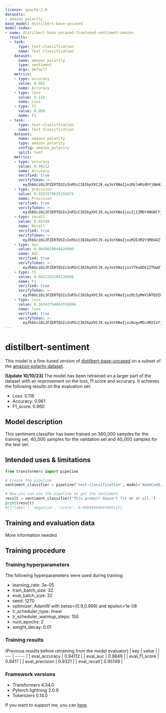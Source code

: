 ```yaml
---
license: apache-2.0
datasets:
- amazon_polarity
base_model: distilbert-base-uncased
model-index:
- name: distilbert-base-uncased-finetuned-sentiment-amazon 
  results:
  - task:
      type: text-classification
      name: Text Classification
    dataset:
      name: amazon_polarity
      type: sentiment
      args: default
    metrics:
    - type: accuracy
      value: 0.961
      name: Accuracy
    - type: loss
      value: 0.116
      name: Loss
    - type: f1
      value: 0.960
      name: F1
  - task:
      type: text-classification
      name: Text Classification
    dataset:
      name: amazon_polarity
      type: amazon_polarity
      config: amazon_polarity
      split: test
    metrics:
    - type: accuracy
      value: 0.94112
      name: Accuracy
      verified: true
      verifyToken: >-
        eyJhbGciOiJFZERTQSIsInR5cCI6IkpXVCJ9.eyJoYXNoIjoiMzlmMzdhYjNmN2U0NDBkM2U5ZDgwNzc3YjE1OGE4MWUxMDY1N2U0ODc0YzllODE5ODIyMzdkOWFhNzVjYmI5MyIsInZlcnNpb24iOjF9.3nlcLa4IpPQtklp7_U9XzC__Q_JVf_cWs6JVVII8trhX5zg_q9HEyQOQs4sRf6O-lIJg8zb3mgobZDJShuSJAQ
    - type: precision
      value: 0.9321570625232675
      name: Precision
      verified: true
      verifyToken: >-
        eyJhbGciOiJFZERTQSIsInR5cCI6IkpXVCJ9.eyJoYXNoIjoiZjI2MDY4NGNlYjhjMGMxODBiNTc2ZjM5YzY1NjkxNTU4MDA2ZDIyY2QyZjUyZmE4YWY0N2Y1ODU5YTc2ZDM0NiIsInZlcnNpb24iOjF9.egEikTa2UyHV6SAGkHJKaa8FRwGHoZmJRCmqUQaJqeF5yxkz2V-WeCHoWDrCXsHCbXEs8UhLlyo7Lr83BPfkBg
    - type: recall
      value: 0.95149
      name: Recall
      verified: true
      verifyToken: >-
        eyJhbGciOiJFZERTQSIsInR5cCI6IkpXVCJ9.eyJoYXNoIjoiM2E3M2Y3MDU4ZTM2YjdlZjQ0NTY3NGYwMmQ3NTk5ZmZkZWUwZWZiZDZjNjk2ZWE5MmY4MmZiM2FmN2U2M2QyNCIsInZlcnNpb24iOjF9.4VNbiWRmSee4cxuIZ5m7bN30i4BpK7xtHQ1BF8AuFIXkWQgzOmGdX35bLhLGWW8KL3ClA4RDPVBKYCIrw0YUBw
    - type: auc
      value: 0.9849019044624999
      name: AUC
      verified: true
      verifyToken: >-
        eyJhbGciOiJFZERTQSIsInR5cCI6IkpXVCJ9.eyJoYXNoIjoiYTkwODk2ZTUwOTViNjBhYTU0ODk1MDA3MDY1NDkyZDc2YmRlNTQzNDE3YmE3YTVkYjNhN2JmMDAxZWQ0NjUxZSIsInZlcnNpb24iOjF9.YEr6OhqOL7QnqYqjUTQFMdkgU_uS1-vVnkJtn_-1UwSoX754UV_bL9S9KSH3DX4m5QFoRXdZxfeOocm1JbzaCA
    - type: f1
      value: 0.9417243188138998
      name: F1
      verified: true
      verifyToken: >-
        eyJhbGciOiJFZERTQSIsInR5cCI6IkpXVCJ9.eyJoYXNoIjoiMzIyMmViNTQ3ZGU0M2I5ZmRjOGI1OWMwZGEwYmE5OGU5YTZlZTkzZjdkOTQ4YzJmOTc2MDliMDY4NDQ1NGRlNyIsInZlcnNpb24iOjF9.p05MGHTfHTAzp4u-qfiIn6Zmh5c3TW_uwjXWgbb982pL_oCILQb6jFXqhPpWXL321fPye7qaUVbGhcTJd8sdCA
    - type: loss
      value: 0.16342754662036896
      name: loss
      verified: true
      verifyToken: >-
        eyJhbGciOiJFZERTQSIsInR5cCI6IkpXVCJ9.eyJoYXNoIjoiNzgxMDc4M2IxYjhkNjRhZmYyNzY1MTNkNzhmYjk2NmU1NjFiOTk1NDIzNzI1ZGU3MDYyYjQ2YmQ1NTI2N2NhMyIsInZlcnNpb24iOjF9.Zuf0nzn8XdvwRChKtE9CwJ0pgpc6Zey6oTR3jRiSkvNY2sNbo2bvAgFimGzgGYkDvRvYkTCXzCyxdb27l3QnAg
---
```


# distilbert-sentiment

This model is a fine-tuned version of [distilbert-base-uncased](https://huggingface.co/distilbert-base-uncased) on a subset of the [amazon-polarity dataset](https://huggingface.co/datasets/amazon_polarity).

<b>[Update 10/10/23]</b> The model has been retrained on a larger part of the dataset with an improvement on the loss, f1 score and accuracy. It achieves the following results on the evaluation set:
- Loss: 0.116
- Accuracy: 0.961
- F1_score: 0.960

## Model description

This sentiment classifier has been trained on 360_000 samples for the training set, 40_000 samples for the validation set and 40_000 samples for the test set.

## Intended uses & limitations
```python
from transformers import pipeline

# Create the pipeline
sentiment_classifier = pipeline('text-classification', model='AdamCodd/distilbert-base-uncased-finetuned-sentiment-amazon')

# Now you can use the pipeline to get the sentiment
result = sentiment_classifier("This product doesn't fit me at all.")
print(result)
#[{'label': 'negative', 'score': 0.9994848966598511}]
```

## Training and evaluation data

More information needed

## Training procedure

### Training hyperparameters

The following hyperparameters were used during training:
- learning_rate: 3e-05
- train_batch_size: 32
- eval_batch_size: 32
- seed: 1270
- optimizer: AdamW with betas=(0.9,0.999) and epsilon=1e-08
- lr_scheduler_type: linear
- lr_scheduler_warmup_steps: 150
- num_epochs: 2
- weight_decay: 0.01

### Training results
(Previous results before retraining from the model evaluator)
| key | value |
| --- | ----- |
| eval_accuracy | 0.94112 |
| eval_auc | 0.9849 |
| eval_f1_score | 0.9417 |
| eval_precision | 0.9321 |
| eval_recall | 0.95149 |
### Framework versions

- Transformers 4.34.0
- Pytorch lightning 2.0.9
- Tokenizers 0.14.0

If you want to support me, you can [here](https://ko-fi.com/adamcodd).